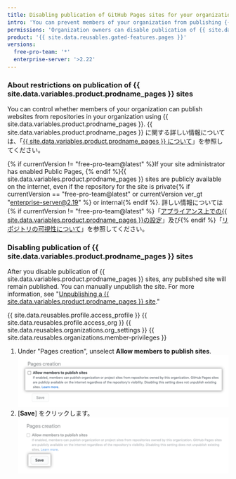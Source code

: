 ```yaml
---
title: Disabling publication of GitHub Pages sites for your organization
intro: 'You can prevent members of your organization from publishing {{ site.data.variables.product.prodname_pages }} sites from repositories in the organization.'
permissions: 'Organization owners can disable publication of {{ site.data.variables.product.prodname_pages }} sites from repositories in the organization.'
product: '{{ site.data.reusables.gated-features.pages }}'
versions:
  free-pro-team: '*'
  enterprise-server: '>2.22'
---
```


### About restrictions on publication of {{ site.data.variables.product.prodname_pages }} sites

You can control whether members of your organization can publish websites from repositories in your organization using {{ site.data.variables.product.prodname_pages }}. {{ site.data.variables.product.prodname_pages }} に関する詳しい情報については、「[{{ site.data.variables.product.prodname_pages }} について](/github/working-with-github-pages/about-github-pages)」を参照してください。

{% if currentVersion != "free-pro-team@latest" %}If your site administrator has enabled Public Pages, {% endif %}{{ site.data.variables.product.prodname_pages }} sites are publicly available on the internet, even if the repository for the site is private{% if currentVersion == "free-pro-team@latest" or currentVersion ver_gt "enterprise-server@2.19" %} or internal{% endif %}. 詳しい情報については{% if currentVersion != "free-pro-team@latest" %}「[アプライアンス上での{{ site.data.variables.product.prodname_pages }}の設定](/enterprise/admin/installation/configuring-github-pages-on-your-appliance#making-github-pages-publicly-accessible)」及び{% endif %}「[リポジトリの可視性について](/github/creating-cloning-and-archiving-repositories/about-repository-visibility)」を参照してください。

### Disabling publication of {{ site.data.variables.product.prodname_pages }} sites

After you disable publication of {{ site.data.variables.product.prodname_pages }} sites, any published site will remain published. You can manually unpublish the site. For more information, see "[Unpublishing a {{ site.data.variables.product.prodname_pages }} site](/github/working-with-github-pages/unpublishing-a-github-pages-site)."

{{ site.data.reusables.profile.access_profile }}
{{ site.data.reusables.profile.access_org }}
{{ site.data.reusables.organizations.org_settings }}
{{ site.data.reusables.organizations.member-privileges }}
1. Under "Pages creation", unselect **Allow members to publish sites**. ![Unselected checkbox for "Allow members to publish sites" option](/assets/images/help/organizations/org-settings-pages-disable-publication-checkbox.png)
1. [**Save**] をクリックします。 !["Save" button for "Allow members to publish sites" option](/assets/images/help/organizations/org-settings-pages-disable-publication-save-button.png)
